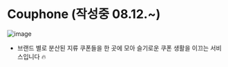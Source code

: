 # Couphone (작성중 08.12.~)
![image](https://github.com/KUIT-Couphone/.github/assets/96612168/cf8afda4-1784-4048-964e-36e8edb8d0fe)

- 브랜드 별로 분산된 지류 쿠폰들을 한 곳에 모아 슬기로운 쿠폰 생활을 이끄는 서비스입니다 🔥

 
